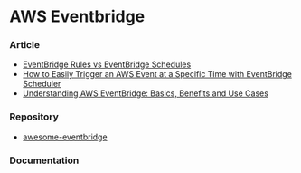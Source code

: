 # AWS Eventbridge


### Article
- [EventBridge Rules vs EventBridge Schedules](https://www.beabetterdev.com/2022/11/20/eventbridge-rules-vs-eventbridge-scheduler/)
- [How to Easily Trigger an AWS Event at a Specific Time with EventBridge Scheduler](https://www.beabetterdev.com/2022/11/12/aws-eventbridge-scheduler-tutorial/)
- [Understanding AWS EventBridge: Basics, Benefits and Use Cases
](https://www.nops.io/blog/understanding-aws-eventbridge-basics-benefits-and-use-cases/)

### Repository
- [awesome-eventbridge](https://github.com/boyney123/awesome-eventbridge)


### Documentation


